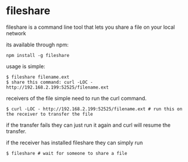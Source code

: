 # fileshare

fileshare is a command line tool that lets you share a file on your local network

its available through npm:

	npm install -g fileshare

usage is simple:

	$ fileshare filename.ext
	$ share this command: curl -LOC - http://192.168.2.199:52525/filename.ext

receivers of the file simple need to run the curl command.  

	$ curl -LOC - http://192.168.2.199:52525/filename.ext # run this on the receiver to transfer the file	

if the transfer fails they can just run it again and curl will resume the transfer.

if the receiver has installed fileshare they can simply run

	$ fileshare # wait for someone to share a file